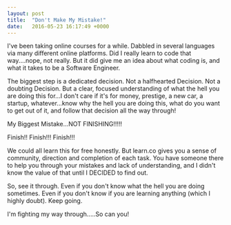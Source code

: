 ```yaml
---
layout: post
title:  "Don't Make My Mistake!"
date:   2016-05-23 16:17:49 +0000
---
```




I've been taking online courses for a while. Dabbled in several languages via many different online platforms. Did I really learn to code that way....nope, not really. But it did give me an idea about what coding is, and what it takes to be a Software Engineer. 

The biggest step is a dedicated decision. Not a halfhearted Decision. Not a doubting Decision. But a clear, focused understanding of what the hell you are doing this for...I don't care if it's for money, prestige, a new car, a startup, whatever...know why the hell you are doing this, what do you want to get out of it, and follow that decision all the way through! 

My Biggest Mistake...NOT FINISHING!!!!!


Finish!!  Finish!!!  Finish!!!

We could all learn this for free honestly. But learn.co gives you a sense of community, direction and completion of each task. You have someone there to help you through your mistakes and lack of understanding, and I didn't know the value of that until I DECIDED to find out.

So, see it through. Even if you don't know what the hell you are doing sometimes. Even if you don't know if you are learning anything (which I highly doubt). Keep going. 

I'm fighting my way through.....So can you!

